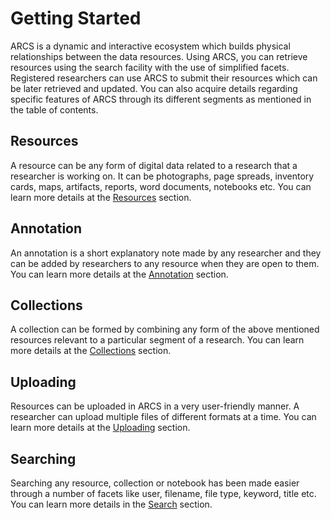 Getting Started 
=============== 
ARCS is a dynamic and interactive ecosystem which builds physical relationships
between the data resources. Using ARCS, you can retrieve resources using the
search facility with the use of simplified facets. Registered researchers can
use ARCS to submit their resources which can be later retrieved and updated.
You can also acquire details regarding specific features of ARCS through its
different segments as mentioned in the table of contents.

Resources 
--------- 
A resource can be any form of digital data related to a research that a
researcher is working on. It can be photographs, page spreads, inventory cards,
maps, artifacts, reports, word documents, notebooks etc. You can learn more
details at the [Resources](about-resources) section. 

Annotation 
----------  
An annotation is a short explanatory note made by any researcher and they can
be added by researchers to any resource when they are open to them. You can
learn more details at the [Annotation](annotating) section.

Collections 
----------- 
A collection can be formed by combining any form of the above mentioned
resources relevant to a particular segment of a research. You can learn more
details at the [Collections](about-collections) section.

Uploading 
--------- 
Resources can be uploaded in ARCS in a very user-friendly manner. A researcher can upload multiple files of different formats at a time. You 
can learn more details at the [Uploading](Uploading) section.

Searching 
--------- 
Searching any resource, collection or notebook has been made easier through a
number of facets like user, filename, file type, keyword, title etc. You can
learn more details in the [Search](searching) section.
